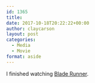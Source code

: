 ```yaml
---
id: 1365
title: 
date: 2017-10-18T20:22:22+00:00
author: claycarson
layout: post
categories: 
  - Media
  - Movie
format: aside
---
```

I finished watching [Blade Runner](https://youtu.be/eogpIG53Cis).